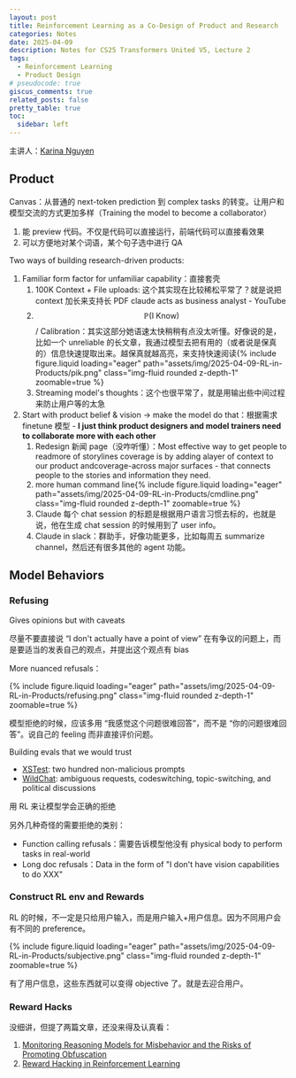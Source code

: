 ```yaml
---
layout: post
title: Reinforcement Learning as a Co-Design of Product and Research
categories: Notes
date: 2025-04-09
description: Notes for CS25 Transformers United V5, Lecture 2
tags:
  - Reinforcement Learning
  - Product Design
# pseudocode: true
giscus_comments: true
related_posts: false
pretty_table: true
toc:
  sidebar: left
---
```


主讲人：[Karina Nguyen](https://karinanguyen.com/)

## Product

Canvas：从普通的 next-token prediction 到 complex tasks 的转变。让用户和模型交流的方式更加多样（Training the model to become a collaborator）

1. 能 preview 代码。不仅是代码可以直接运行，前端代码可以直接看效果
2. 可以方便地对某个词语，某个句子选中进行 QA

Two ways of building research-driven products:

1. Familiar form factor for unfamiliar capability：直接套壳
   1. 100K Context + File uploads: 这个其实现在比较稀松平常了？就是说把 context 加长来支持长 PDF claude acts as business analyst - YouTube
   2. $$\mathbb{P}(\text{I Know})$$ / Calibration：其实这部分她语速太快稍稍有点没太听懂。好像说的是，比如一个 unreliable 的长文章，我通过模型去把有用的（或者说是保真的）信息快速提取出来。越保真就越高亮，来支持快速阅读{% include figure.liquid loading="eager" path="assets/img/2025-04-09-RL-in-Products/pik.png" class="img-fluid rounded z-depth-1" zoomable=true %}
   3. Streaming model's thoughts：这个也很平常了，就是用输出些中间过程来防止用户等的太急
2. Start with product belief & vision -> make the model do that：根据需求 finetune 模型 - **I just think product designers and model trainers need to collaborate more with each other**
   1. Redesign 新闻 page（没咋听懂）：Most effective way to get people to readmore of storylines coverage is by adding alayer of context to our product andcoverage-across major surfaces - that connects people to the stories and information they need.
   2. more human command line{% include figure.liquid loading="eager" path="assets/img/2025-04-09-RL-in-Products/cmdline.png" class="img-fluid rounded z-depth-1" zoomable=true %}
   3. Claude 每个 chat session 的标题是根据用户语言习惯去标的，也就是说，他在生成 chat session 的时候用到了 user info。
   4. Claude in slack：群助手，好像功能更多，比如每周五 summarize channel，然后还有很多其他的 agent 功能。

## Model Behaviors

### Refusing

Gives opinions but with caveats

尽量不要直接说 “I don't actually have a point of view” 在有争议的问题上，而是要适当的发表自己的观点，并提出这个观点有 bias

More nuanced refusals：

{% include figure.liquid loading="eager" path="assets/img/2025-04-09-RL-in-Products/refusing.png" class="img-fluid rounded z-depth-1" zoomable=true %}

模型拒绝的时候，应该多用 “我感觉这个问题很难回答”，而不是 “你的问题很难回答”。说自己的 feeling 而非直接评价问题。

Building evals that we would trust

- [XSTest](https://aclanthology.org/2024.naacl-long.301.pdf): two hundred non-malicious prompts
- [WildChat](https://huggingface.co/datasets/allenai/WildChat): ambiguous requests, codeswitching, topic-switching, and political discussions

用 RL 来让模型学会正确的拒绝

另外几种奇怪的需要拒绝的类别：

- Function calling refusals：需要告诉模型他没有 physical body to perform tasks in real-world
- Long doc refusals：Data in the form of "I don't have vision capabilities to do XXX"

### Construct RL env and Rewards

RL 的时候，不一定是只给用户输入，而是用户输入+用户信息。因为不同用户会有不同的 preference。

{% include figure.liquid loading="eager" path="assets/img/2025-04-09-RL-in-Products/subjective.png" class="img-fluid rounded z-depth-1" zoomable=true %}

有了用户信息，这些东西就可以变得 objective 了。就是去迎合用户。

### Reward Hacks

没细讲，但提了两篇文章，还没来得及认真看：

1. [Monitoring Reasoning Models for Misbehavior and the Risks of Promoting Obfuscation](https://arxiv.org/abs/2503.11926)
2. [Reward Hacking in Reinforcement Learning](https://lilianweng.github.io/posts/2024-11-28-reward-hacking/)
